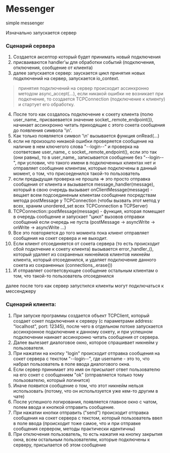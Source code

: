 # Messenger
simple messenger

Изначально запускается сервер
### Сценарий сервера
1. Создается аксептор который будет принимать новый подключения
2. присваиваются handler'ы для обработки событий (подключения, отключения, сообщение от клиента)
3. далее запускается сервер: заускается цикл принятия новых подключений на сервер, запускается io_context.
> принятия подключений на сервер происходит ассинхронно методом async_accept(...), если никакой ошибки не возникает при подклчение, то создается TCPConnection (подключение к клиенту) и стартует его обработку. 

4. После того как создалось подключение к сокету клиента (полю user_name_ присваевается значение socket_.remote_endpoint()), начинает ассинхронно читать приходящие с этого сокета сообщения до появления символа '\n'.
5. Как только появляется символ '\n' вызывается функция onRead(...)
6. если не произошло никакой ошибки проверяется сообщение на наличие в нем ключегого слова "--login--" и проверка на соответсвие user_name_ с socket_.remote_endpoint(), если это так (они равны), то в user_name_ записывается сообщение без "--login--", при условии, что такого имени в подключенных клиентах нет и отправляет сообщение клиентам, которые подключены в данный момент, о том, что присоеденился такой-то пользователь
7. если предыдущая проверка не прошла => это просто отправка сообщения от клиента и вызывается message_handler(message), который в свою очередь вызывает onClientMessage(message) - вещает всем подсоединеным клиентам сообщение посредствам метода postMessage у TCPConnection (чтобы вызвать этот метод у всех, храним unordered_set всех TCPConnection в TCPServer)
8. TCPConnection::postMessage(message) - функция, которая помещает в очередь сообщение и запускает "цикл" вызовов отправки сообщений если очередь не пуста (postMessage -> asyncWrite -> onWrite -> asyncWrite ...) 
9. Все это повторяется до того момента пока клиент отправляет сообщения на сокет сервера и не выходит.
10. Если клиент отсоединяется от сокета сервера (то есть происходит сбой подклчение к сокету клиента) вызывается error_handler_(), который удаляет из сохраненых никнеймов клиентов никнейм клиента, который отсоеденился, и удаляет подключение данного сокета из сохраненных (connections_.erase())
11. И отправляет соответсвующее сообщение остальным клиентам о том, что такой-то пользователь отсоеденился

далее после того как сервер запустился клиенты могут подключаться к мессенджеру
### Сценарий клиента:
1. При запуске программы создается объект TCPClient, который создает сокет подключения к серверу (с параметрами address: "localhost", port: 12345), после чего в отдельном потоке запускается ассинхронное подключение к данному сокету, и при успешном подключении наинает ассинхронно читать сообщения от сервера.
2. Далее вылезает диалоговое окно, которое спрашивает никнейм у пользователя.
3. При нажатии на кнопку "login" происходит отправка сообщения на сокет сервера с текстом "--login--<username>", где username - это то, что набрал пользователь в поле ввода диалогового окна.
4. Если сервер принимает это имя он присылает ответ пользователю на его сокет с сообщением "ok" (отправляется только тому пользователю, который логинится)
5. Иначе появится сообщение о том, что этот никнейм нельзя использовать (потому, что он испольлзуется уже кем-то другим в чате)
5. После успешного логирования, появляется главное окно с чатом, полем ввода и кнопкой отправить сообщение.
6. При нажатии кнопки отправить ("send") происходит отправка сообщения на сокет сервера с текстом, который пользователь ввел в поле ввода (происходит тоже самое, что и при отправке сообщения сервером, методы практически идентичны)
7. При отключения пользователь, то есть нажатия на кнопку закрытия окна, всем остальным пользователям, которые подключены к серверу, присылается об этом сообщение
